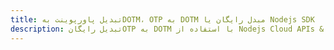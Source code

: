 ---title: تبدیل پاورپوینت بهDOTM، OTP به DOTM مبدل رایگان یا Nodejs SDKdescription: تبدیل رایگانOTP به DOTM با استفاده از Nodejs Cloud APIs & SDK. همچنین اسناد Microsoft PowerPoint را در Cloud ایجاد، ویرایش و رندر کنید.---